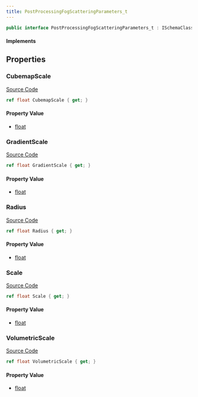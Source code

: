 ```yaml
---
title: PostProcessingFogScatteringParameters_t
---
```


```csharp
public interface PostProcessingFogScatteringParameters_t : ISchemaClass<PostProcessingFogScatteringParameters_t>, ISchemaField, ISchemaClass, INativeHandle
```

#### Implements

## Properties

### CubemapScale

[Source Code](https://github.com/swiftly-solution/swiftlys2/blob/beta/managed/src/SwiftlyS2.Generated/Schemas/Interfaces/PostProcessingFogScatteringParameters_t.cs#L20)

```csharp
ref float CubemapScale { get; }
```

#### Property Value

- [float](https://learn.microsoft.com/dotnet/api/system.single)

### GradientScale

[Source Code](https://github.com/swiftly-solution/swiftlys2/blob/beta/managed/src/SwiftlyS2.Generated/Schemas/Interfaces/PostProcessingFogScatteringParameters_t.cs#L24)

```csharp
ref float GradientScale { get; }
```

#### Property Value

- [float](https://learn.microsoft.com/dotnet/api/system.single)

### Radius

[Source Code](https://github.com/swiftly-solution/swiftlys2/blob/beta/managed/src/SwiftlyS2.Generated/Schemas/Interfaces/PostProcessingFogScatteringParameters_t.cs#L16)

```csharp
ref float Radius { get; }
```

#### Property Value

- [float](https://learn.microsoft.com/dotnet/api/system.single)

### Scale

[Source Code](https://github.com/swiftly-solution/swiftlys2/blob/beta/managed/src/SwiftlyS2.Generated/Schemas/Interfaces/PostProcessingFogScatteringParameters_t.cs#L18)

```csharp
ref float Scale { get; }
```

#### Property Value

- [float](https://learn.microsoft.com/dotnet/api/system.single)

### VolumetricScale

[Source Code](https://github.com/swiftly-solution/swiftlys2/blob/beta/managed/src/SwiftlyS2.Generated/Schemas/Interfaces/PostProcessingFogScatteringParameters_t.cs#L22)

```csharp
ref float VolumetricScale { get; }
```

#### Property Value

- [float](https://learn.microsoft.com/dotnet/api/system.single)

